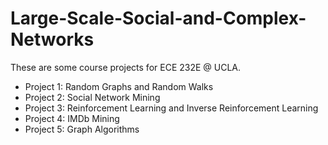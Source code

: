 # Large-Scale-Social-and-Complex-Networks
These are some course projects for ECE 232E @ UCLA.

- Project 1: Random Graphs and Random Walks
- Project 2: Social Network Mining
- Project 3: Reinforcement Learning and Inverse Reinforcement Learning
- Project 4: IMDb Mining
- Project 5: Graph Algorithms